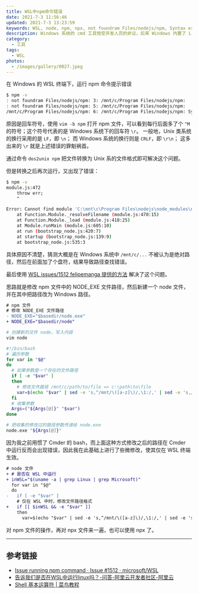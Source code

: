 ```yaml
---
title: WSL中npm命令错误
date: 2021-7-3 11:56:46
updated: 2021-7-3 13:23:59
keywords: WSL, node, npm, npx, not foundram Files/nodejs/npm, Syntax error word unexpected, Cannot find module 'xxx/nodejs/node_modules/npm/bin/npm-cli.js'
description: Windows 系统的 cmd 工具饱受开发人员的非议，后来 Windows 内置了 Linux 子系统 <b>WSL</b> (<em>Windows subsystem for Linux</em>)，并推出了 Windows Terminal 工具，其中可打开 Ubuntu bash 终端，并且可访问 Windows 系统的文件，虽然我以前已经习惯了使用 Cmder 终端提供的 bash，但还是想试试 WSL。<br>但是在使用时发现，在这个 bash 终端中使用 node/npm/npx 命令会出现错误，无法使用。搜索发现不少人遇到这个问题，在 microsoft/WSL 的仓库中提了 issue。查看下来发现多数人的解决方法是在子系统中重新安装 node，但我不想把同一样工具安装两个，之后终于找到了解决方法，并在这里记录下整个过程。
category:
  - 工具
tags:
  - WSL
photos:
  - /images/gallery/0027.jpeg
---
```


在 Windows 的 WSL 终端下，运行 npm 命令提示错误

```bash
$ npm -v
: not foundram Files/nodejs/npm: 3: /mnt/c/Program Files/nodejs/npm:
: not foundram Files/nodejs/npm: 5: /mnt/c/Program Files/nodejs/npm:
/mnt/c/Program Files/nodejs/npm: 6: /mnt/c/Program Files/nodejs/npm: Syntax error: word unexpected (expecting "in")
```

原因是回车符号，使用 `vim -b npm` 打开 npm 文件，可以看到每行后面多了个 `^M` 的符号；这个符号代表的是 Windows 系统下的回车符 `\r`。
一般地，Unix 类系统的换行采用的是 `LF`，即 `\n`；
而 Windows 系统的换行则是 `CRLF`，即 `\r\n`；
这多出来的 `\r` 就是上述错误的罪魁祸首。

通过命令 `dos2unix npm` 把文件转换为 Unix 系的文件格式即可解决这个问题。

但是转换之后再次运行，又出现了错误：

```bash
$ npm -v
module.js:472
    throw err;
    ^

Error: Cannot find module 'C:\mnt\c\Program Files\nodejs\node_modules\npm\bin\npm-cli.js'
    at Function.Module._resolveFilename (module.js:470:15)
    at Function.Module._load (module.js:418:25)
    at Module.runMain (module.js:605:10)
    at run (bootstrap_node.js:420:7)
    at startup (bootstrap_node.js:139:9)
    at bootstrap_node.js:535:3
```

具体原因不清楚，猜测大概是在 Windows 系统中 `/mnt/c/...` 不被认为是绝对路径，然后在前面加了个盘符，结果导致路径查找错误。

最后使用 [WSL issues/1512 felipemanga 提供的方法](https://github.com/microsoft/WSL/issues/1512#issuecomment-305944476-permalink) 解决了这个问题。

思路就是修改 npm 文件中的 NODE_EXE 文件路径，然后新建一个 node 文件，并在其中把路径改为 Windows 路径。

```diff
# npm 文件
# 修改 NODE_EXE 文件路径
- NODE_EXE="$basedir/node.exe"
+ NODE_EXE="$basedir/node"
```

```bash
# 创建新的文件 node，写入内容
vim node

#!/bin/bash
# 遍历参数
for var in "$@"
do
  # 如果参数是一个存在的文件路径
  if [ -e "$var" ]
  then
    # 修改文件路径 /mnt/c/path/to/file => c:\path\to\file
    var=$(echo "$var" | sed -e 's,^/mnt/\([a-z]\)/,\1:/,' | sed -e 's,/,\\,g')
  fi
  # 收集参数
  Args=("${Args[@]}" "$var")
done

# 把收集的修改过的路径参数传递给 node.exe
node.exe "${Args[@]}"
```

因为我之前用惯了 Cmder 的 bash，而上面这种方式修改之后的路径在 Cmder 中运行反而会出现错误，因此我在此基础上进行了些微修改，使其仅在 WSL 终端生效。

```diff
# node 文件
+ # 是否在 WSL 中运行
+ inWSL="$(uname -a | grep Linux | grep Microsoft)"
  for var in "$@"
  do
-   if [ -e "$var" ]
    # 仅在 WSL 中时，修改文件路径格式
+   if [[ $inWSL && -e "$var" ]]
    then
      var=$(echo "$var" | sed -e 's,^/mnt/\([a-z]\)/,\1:/,' | sed -e 's,/,\\,g')
```

对 npm 文件的操作，再对 npx 文件来一遍，也可以使用 npx 了。

---

## 参考链接

- [Issue running npm command · Issue #1512 · microsoft/WSL](https://github.com/microsoft/WSL/issues/1512)
- [告诉我们是否在WSL中运行linux吗？-问答-阿里云开发者社区-阿里云](https://developer.aliyun.com/ask/271107)
- [Shell 基本运算符 | 菜鸟教程](https://www.runoob.com/linux/linux-shell-basic-operators.html)
